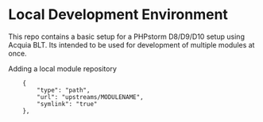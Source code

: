 # Local Development Environment

This repo contains a basic setup for a PHPstorm D8/D9/D10 setup using Acquia BLT. Its intended to be used for development of multiple modules at once.

Adding a local module repository
```
    {
        "type": "path",
        "url": "upstreams/MODULENAME",
        "symlink": "true"
    },
```
